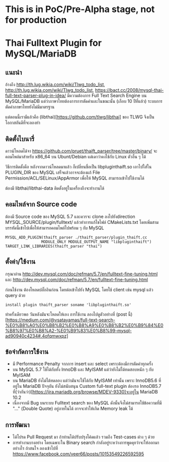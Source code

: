 # **This is in PoC/Pre-Alpha stage, not for production**

# Thai Fulltext Plugin for MySQL/MariaDB

## แนะนำ

อ้างถึง http://th.lug.wikia.com/wiki/Tlwg_todo_list, http://th.lug.wikia.com/wiki/Tlwg_todo_list, https://bact.cc/2008/mysql-thai-full-text-parser-plug-in-idea/  มีความต้องการ Full Text Search  Engine บน MySQL/MariaDB แต่ว่าภาษาไทยต้องการการตัดคำและในขณะนั้น (เกือบ 10 ปีที่แล้ว) ระบบการตัดคำภาษาไทยยังไม่มีมาตรฐาน

แต่ตอนนี้เรามีแล้วคือ (libthai)[https://github.com/tlwg/libthai] ของ TLWG จึงเป็นโอกาสอันดีที่จะลองทำ

## ติดตั้งไบนารี่

ดาวน์โหลดได้จา https://github.com/pruet/thaift_parser/tree/master/binary/  จะคอมไพล์มาสำหรับ x86_64 บน Ubunt/Debian แต่เดาว่าคงใช้กับ Linux ตัวอื่น ๆ ได้

วิธีการติดตั้งคือ หลังจากดาวน์โหลดมาแล้ว ก็เปลี่ยนชื่อเป็น libpluginthaift.so  เอาไปใส่ใน PLUGIN_DIR ของ MySQL เสร็จแล้วอาจจะต้องแก้ File Permission/ACL/SELinux/AppArmor เพื่อให้ MySQL สามารถเข้าไปใช้งานได้

ต้องมี libthai/libthai-data ติดตั้งอยู่ในเครื่องถึงจะทำงานได้

## คอมไพล์จาก Source code

ต้องมี Source code ของ MySQL 5.7 และควรจะ clone ลงไปยังdirection MYSQL_SOURCE/plugin/fulltext/ แล้วทำการแก้ไขไฟล์ CMakeLists.txt โดยเพิ่มสามบรรทัดนี้เข้าไปเพื่อให้สามารถคอมไพล์ไปพร้อม ๆ กับ MySQL

```
MYSQL_ADD_PLUGIN(thaift_parser ./thaift_parser/plugin_thaift.cc
                MODULE_ONLY MODULE_OUTPUT_NAME "libpluginthaift")
TARGET_LINK_LIBRARIES(thaift_parser "thai")
```

## ตั้งค่า/ใช้งาน
กรุณาอ่าน http://dev.mysql.com/doc/refman/5.7/en/fulltext-fine-tuning.html และ http://dev.mysql.com/doc/refman/5.7/en/fulltext-fine-tuning.html

ก่อนใช้งาน ต้องโหลดปลั๊กอินก่อน โดยต่อเข้าไปยัง MySQL โดยใช้ client เช่น mysql แล้ว query ด้วย
```
install plugin thaift_parser soname 'libpluginthaift.so'
```

ทำครั้งเดียวพอ วันหลังมันจะโหลดให้เอง การใช้งาน ลองไปดูตัวอย่างที่ (post นี้) [https://medium.com/@vsatayamas/full-text-search-%E0%B8%A0%E0%B8%B2%E0%B8%A9%E0%B8%B2%E0%B9%84%E0%B8%97%E0%B8%A2-%E0%B9%83%E0%B8%99-mysql-ad90940c4234#.4ofqmwxpz]

## ข้อจำกัดการใช้งาน

* มี Performance Penalty จากการ insert และ select เพราะต้องมีการตัดคำทุกครั้ง
* บน MySQL 5.7 ใช้ได้กับทั้ง InnoDB และ MyISAM แต่ว่ายังไม่ได้ทดสอบหนัก ๆ กับ MyISAM
* บน MariaDB ยังไม่ได้ทดลอง แต่ว่ามันจะใช้ได้กับ MyISAM เท่านั้น เพราะ InnoDB5.6 ที่อยู่ใน MariaDB ปัจจุบัน ยังไม่สนับสนุน Custom full-text plugin ต้องรอ InnoDB5.7 ที่(ว่ากันว่า)[https://jira.mariadb.org/browse/MDEV-9330]จะอยู่ใน MariaDB 10.2
* เนื่องจากมี Bug บนระบบ Fulltext search ของ MySQL ดังนั้นจึงไม่สามารถใช้ข้อความที่มี "..." (Double Quote) อยู่ภายในได้ อาจจะทำให้เกิด Memory leak ได้

## การพัฒนา
* ได้โปรด Pull Request มา ถ้าท่านได้ปรับปรุงโค้ดแล้ว รวมถึง Test-cases ต่าง ๆ ด้วย
* การทำงานบางอย่าง โดยเฉพาะใน Binary search กำลังอยู่ระหว่างการพูดคุยว่าจะให้ออกมาอย่างไร ถ้าสนใจ ลองเข้าไปที่ https://www.facebook.com/veer66/posts/10153549226592595
